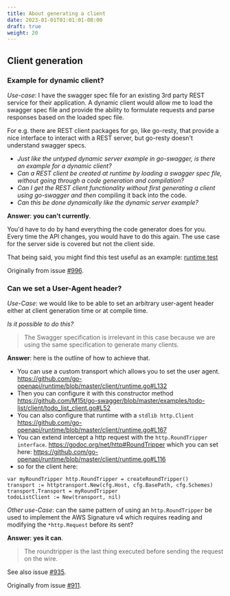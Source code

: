 ```yaml
---
title: About generating a client
date: 2023-01-01T01:01:01-08:00
draft: true
weight: 20
---
```


<!-- Questions about client generation -->

## Client generation

### Example for dynamic client?

_Use-case_: I have the swagger spec file for an existing 3rd party REST service for their application.
A dynamic client would allow me to load the swagger spec file and provide the ability to formulate requests and parse responses
based on the loaded spec file.

For e.g. there are REST client packages for go, like go-resty, that provide a nice interface
to interact with a REST server, but go-resty doesn't understand swagger specs.

- _Just like the untyped dynamic server example in go-swagger, is there an example for a dynamic client?_
- _Can a REST client be created at runtime by loading a swagger spec file, without going through a code generation and compilation?_
- _Can I get the REST client functionality without first generating a client using go-swagger and then_
  compiling it back into the code.
- _Can this be done dynamically like the dynamic server example?_

**Answer**: **you can't currently**.

You'd have to do by hand everything the code generator does for you. Every time the API changes, you would have to do this again.
The use case for the server side is covered but not the client side.

That being said, you might find this test useful as an example:
[runtime test](https://github.com/go-openapi/runtime/blob/master/client/runtime_test.go#L144-L188)

Originally from issue [#996](https://github.com/M15t/go-swagger/issues/996).

### Can we set a User-Agent header?

_Use-Case_: we would like to be able to set an arbitrary user-agent header either at client generation time or at compile time.

_Is it possible to do this?_

> The Swagger specification is irrelevant in this case because we are using the same specification to generate many clients.

**Answer**: here is the outline of how to achieve that.

- You can use a custom transport which allows you to set the user agent.
  https://github.com/go-openapi/runtime/blob/master/client/runtime.go#L132
- Then you can configure it with this constructor method
  https://github.com/M15t/go-swagger/blob/master/examples/todo-list/client/todo_list_client.go#L52
- You can also configure that runtime with a `stdlib http.Client`
  https://github.com/go-openapi/runtime/blob/master/client/runtime.go#L167
- You can extend intercept a http request with the `http.RoundTripper interface`. https://godoc.org/net/http#RoundTripper
  which you can set here: https://github.com/go-openapi/runtime/blob/master/client/runtime.go#L116
- so for the client here:

```golang
var myRoundTripper http.RoundTripper = createRoundTripper()
transport := httptransport.New(cfg.Host, cfg.BasePath, cfg.Schemes)
transport.Transport = myRoundTripper
todoListClient := New(transport, nil)
```

_Other use-Case_: can the same pattern of using an `http.RoundTripper` be used to implement the AWS Signature v4 which requires
reading and modifying the `*http.Request` before its sent?

**Answer**: **yes it can**.

> The roundtripper is the last thing executed before sending the request on the wire.

See also issue [#935](https://github.com/M15t/go-swagger/issues/935).

Originally from issue [#911](https://github.com/M15t/go-swagger/issues/911).
